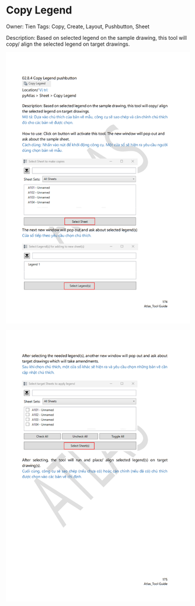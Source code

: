 # Copy Legend

Owner: Tien
Tags: Copy, Create, Layout, Pushbutton, Sheet

Description: Based on selected legend on the sample drawing, this tool will copy/ align the selected legend on target drawings.

![Screenshot 2023-11-22 181310.png](Copy%20Legend%201487006e462f4527b618b7fc471ccf94/Screenshot_2023-11-22_181310.png)

![Screenshot 2023-11-22 181333.png](Copy%20Legend%201487006e462f4527b618b7fc471ccf94/Screenshot_2023-11-22_181333.png)